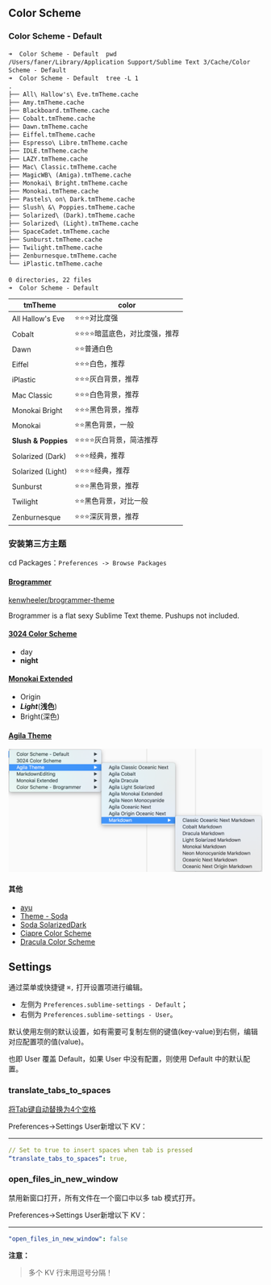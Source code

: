 
## Color Scheme

### Color Scheme - Default
```Shell
➜  Color Scheme - Default  pwd
/Users/faner/Library/Application Support/Sublime Text 3/Cache/Color Scheme - Default
➜  Color Scheme - Default  tree -L 1
.
├── All\ Hallow's\ Eve.tmTheme.cache
├── Amy.tmTheme.cache
├── Blackboard.tmTheme.cache
├── Cobalt.tmTheme.cache
├── Dawn.tmTheme.cache
├── Eiffel.tmTheme.cache
├── Espresso\ Libre.tmTheme.cache
├── IDLE.tmTheme.cache
├── LAZY.tmTheme.cache
├── Mac\ Classic.tmTheme.cache
├── MagicWB\ (Amiga).tmTheme.cache
├── Monokai\ Bright.tmTheme.cache
├── Monokai.tmTheme.cache
├── Pastels\ on\ Dark.tmTheme.cache
├── Slush\ &\ Poppies.tmTheme.cache
├── Solarized\ (Dark).tmTheme.cache
├── Solarized\ (Light).tmTheme.cache
├── SpaceCadet.tmTheme.cache
├── Sunburst.tmTheme.cache
├── Twilight.tmTheme.cache
├── Zenburnesque.tmTheme.cache
└── iPlastic.tmTheme.cache

0 directories, 22 files
➜  Color Scheme - Default  
```

tmTheme            | color
-------------------|---------------------
All Hallow's Eve | ⭐️⭐️⭐️对比度强
Cobalt                   | ⭐️⭐️⭐️️⭐️️暗蓝底色，对比度强，推荐
Dawn                    | ⭐️⭐️普通白色
Eiffel                     | ⭐⭐️⭐️白色，推荐
iPlastic                 | ⭐⭐️⭐️灰白背景，推荐
Mac Classic        | ⭐⭐️⭐️白色背景，推荐
Monokai Bright     | ⭐⭐️⭐️黑色背景，推荐
Monokai                  | ⭐⭐️黑色背景，一般
**Slush & Poppies**  | ⭐⭐️⭐️⭐️灰白背景，简洁推荐
Solarized (Dark)   | ⭐️⭐️⭐️️经典，推荐
Solarized (Light)  | ⭐️⭐️⭐️️⭐️️经典，推荐
Sunburst                | ⭐️⭐️⭐️️黑色背景，推荐
Twilight                  | ⭐⭐️黑色背景，对比一般
Zenburnesque      | ⭐⭐️⭐️深灰背景，推荐

### 安装第三方主题
cd Packages：`Preferences -> Browse Packages`

#### [Brogrammer](https://packagecontrol.io/packages/Theme%20-%20Brogrammer)
[kenwheeler/brogrammer-theme](https://github.com/kenwheeler/brogrammer-theme)

Brogrammer is a flat sexy Sublime Text theme. Pushups not included.

#### [3024 Color Scheme](https://packagecontrol.io/packages/3024%20Color%20Scheme)
- day  
- **night**  

#### [Monokai Extended](https://packagecontrol.io/packages/Monokai%20Extended)
-  Origin  
- **_Light_**(**浅色**)  
- Bright(深色)  

#### [Agila Theme](https://packagecontrol.io/packages/Agila%20Theme)
![Preferences-Color_Scheme.png](images/Preferences-Color_Scheme.png)

#### 其他
- [ayu](https://packagecontrol.io/packages/ayu)  
- [Theme - Soda](https://packagecontrol.io/packages/Theme%20-%20Soda)  
- [Soda Solarized​Dark](https://packagecontrol.io/packages/Theme%20-%20Soda%20SolarizedDark)  
- [Ciapre Color Scheme](https://packagecontrol.io/packages/Ciapre%20Color%20Scheme)  
- [Dracula Color Scheme](https://packagecontrol.io/packages/Dracula%20Color%20Scheme)  

## Settings
通过菜单或快捷键 `⌘,` 打开设置项进行编辑。

- 左侧为 `Preferences.sublime-settings - Default`；
- 右侧为 `Preferences.sublime-settings - User`。

默认使用左侧的默认设置，如有需要可复制左侧的键值(key-value)到右侧，编辑对应配置项的值(value)。

也即 User 覆盖 Default，如果 User 中没有配置，则使用 Default 中的默认配置。

### translate_tabs_to_spaces
[将Tab键自动替换为4个空格](http://blog.csdn.net/intel80586/article/details/8306699)

Preferences->Settings User新增以下 KV：

---

```YAML
// Set to true to insert spaces when tab is pressed
“translate_tabs_to_spaces”: true,
```

### open_files_in_new_window
禁用新窗口打开，所有文件在一个窗口中以多 tab 模式打开。

Preferences->Settings User新增以下 KV：

---

```YAML
"open_files_in_new_window": false
```

**注意：**

> 多个 KV 行末用逗号分隔！

